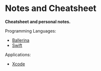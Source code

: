 # Notes and Cheatsheet
**Cheatsheet and personal notes.**

Programming Languages:
- [Ballerina](Programming%20Languages/Ballerina/cheatsheet.bal)
- [Swift](Programming%20Languages/Swift/cheatsheet.swift)

Applications:
- [Xcode](Applications/Xcode)

